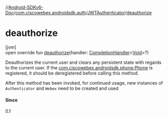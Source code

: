 //[Android-SDKv6-Doc](../../../index.md)/[com.ciscowebex.androidsdk.auth](../index.md)/[JWTAuthenticator](index.md)/[deauthorize](deauthorize.md)

# deauthorize

[jvm]\
open override fun [deauthorize](deauthorize.md)(handler: [CompletionHandler](../../com.ciscowebex.androidsdk/-completion-handler/index.md)&lt;[Void](https://docs.oracle.com/javase/8/docs/api/java/lang/Void.html)&gt;?)

Deauthorizes the current user and clears any persistent state with regards to the current user. If the [com.ciscowebex.androidsdk.phone.Phone](../../com.ciscowebex.androidsdk.phone/-phone/index.md) is registered, it should be deregistered before calling this method.

After this method has been invoked, for continued usage, new instances of `Authenticator` and `Webex` need to be created and used

#### Since

0.1
